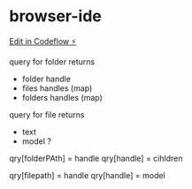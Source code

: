 # browser-ide

[Edit in Codeflow ⚡️](https://stackblitz.com/~/github.com/danielrkling/browser-ide)


query for folder returns
- folder handle
- files handles (map)
- folders  handles (map)

query for file returns
- text
- model ?

qry[folderPAth] = handle
qry[handle] = cihldren

qry[filepath] = handle
qry[handle] = model